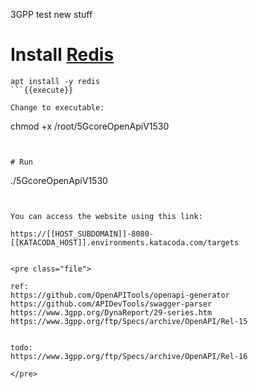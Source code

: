 3GPP test new stuff


# Install [Redis](https://redis.io/)
```
apt install -y redis
```{{execute}}

Change to executable:
```
chmod +x /root/5GcoreOpenApiV1530 
```{{execute}}


# Run
```
./5GcoreOpenApiV1530 
```{{execute}}


You can access the website using this link:

https://[[HOST_SUBDOMAIN]]-8080-[[KATACODA_HOST]].environments.katacoda.com/targets


<pre class="file">

ref:
https://github.com/OpenAPITools/openapi-generator
https://github.com/APIDevTools/swagger-parser
https://www.3gpp.org/DynaReport/29-series.htm
https://www.3gpp.org/ftp/Specs/archive/OpenAPI/Rel-15


todo:
https://www.3gpp.org/ftp/Specs/archive/OpenAPI/Rel-16

</pre>
